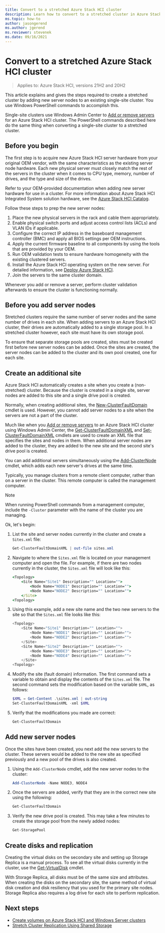 ```yaml
---
title: Convert to a stretched Azure Stack HCI cluster
description: Learn how to convert to a stretched cluster in Azure Stack HCI
ms.topic: how-to
author: jasongerend
ms.author: jgerend
ms.reviewer: stevenek
ms.date: 09/16/2021
---
```


# Convert to a stretched Azure Stack HCI cluster

> Applies to: Azure Stack HCI, versions 21H2 and 20H2

This article explains and gives the steps required to create a stretched cluster by adding new server nodes to an existing single-site cluster. You use Windows PowerShell commands to accomplish this.

Single-site clusters use Windows Admin Center to [Add or remove servers](add-cluster.md) for an Azure Stack HCI cluster. The PowerShell commands described here do the same thing when converting a single-site cluster to a stretched cluster.

## Before you begin

The first step is to acquire new Azure Stack HCI server hardware from your original OEM vendor, with the same characteristics as the existing server node hardware. Each new physical server must closely match the rest of the servers in the cluster when it comes to CPU type, memory, number of drives, and the type and size of the drives.

Refer to your OEM-provided documentation when adding new server hardware for use in a cluster. For more information about Azure Stack HCI Integrated System solution hardware, see the [Azure Stack HCI Catalog](https://aka.ms/AzureStackHCICatalog).

Follow these steps to prep the new server nodes:

1. Place the new physical servers in the rack and cable them appropriately.
1. Enable physical switch ports and adjust access control lists (ACLs) and VLAN IDs if applicable.
1. Configure the correct IP address in the baseboard management controller (BMC) and apply all BIOS settings per OEM instructions.
1. Apply the current firmware baseline to all components by using the tools that are provided by your OEM.
1. Run OEM validation tests to ensure hardware homogeneity with the existing clustered servers.
1. Install the Azure Stack HCI operating system on the new server. For detailed information, see [Deploy Azure Stack HCI](/azure-stack/hci/deploy/operating-system).
1. Join the servers to the same cluster domain.

Whenever you add or remove a server, perform cluster validation afterwards to ensure the cluster is functioning normally.

## Before you add server nodes

Stretched clusters require the same number of server nodes and the same number of drives in each site. When adding servers to an Azure Stack HCI cluster, their drives are automatically added to a single storage pool. In a stretched cluster however, each site must have its own storage pool.

To ensure that separate storage pools are created, sites must be created first before new server nodes can be added. Once the sites are created, the server nodes can be added to the cluster and its own pool created, one for each site.

## Create an additional site

Azure Stack HCI automatically creates a site when you create a (non-stretched) cluster. Because the cluster is created in a single site, server nodes are added to this site and a single drive pool is created.

Normally, when creating additional sites, the [New-ClusterFaultDomain](/powershell/module/failoverclusters/new-clusterfaultdomain) cmdlet is used. However, you cannot add server nodes to a site when the servers are not a part of the cluster.  

Much like when you [Add or remove servers](add-cluster.md) to an Azure Stack HCI cluster using Windows Admin Center, the [Get-ClusterFaultDomainXML](/powershell/module/failoverclusters/get-clusterfaultdomainxml) and [Set-ClusterFaultDomainXML](/powershell/module/failoverclusters/set-clusterfaultdomainxml) cmdlets are used to create an XML file that specifies the sites and nodes in them. When additional server nodes are added to the cluster, they are added to the new site and the second site's drive pool is created.

You can add additional servers simultaneously using the [Add-ClusterNode](/powershell/module/failoverclusters/add-clusternode) cmdlet, which adds each new server's drives at the same time.

Typically, you manage clusters from a remote client computer, rather than on a server in the cluster. This remote computer is called the management computer.

>[!NOTE]
>When running PowerShell commands from a management computer, include the `-Cluster` parameter with the name of the cluster you are managing.

Ok, let's begin:

1. List the site and server nodes currently in the cluster and create a `Sites.xml` file:

    ~~~PowerShell
    Get-ClusterFaultDomainXML | out-file sites.xml
    ~~~

1. Navigate to where the `Sites.xml` file is located on your management computer and open the file. For example, if there are two nodes currently in the cluster, the `Sites.xml` file will look like this:

    ~~~cmd
    <Topology>
        <Site Name="Site1" Description="" Location="">
            <Node Name="NODE1" Description="" Location="">
            <Node Name="NODE2" Description="" Location="">
        </Site>
    <Topology>
    ~~~

1. Using this example, add a new site name and the two new servers to the site so that the `Sites.xml` file looks like this:

    ~~~PowerShell
    <Topology>
        <Site Name="Site1" Description="" Location="">
            <Node Name="NODE1" Description="" Location="">
            <Node Name="NODE2" Description="" Location="">
        </Site>
        <Site Name="Site2" Description="" Location="">
            <Node Name="NODE3" Description="" Location="">
            <Node Name="NODE4" Description="" Location="">
        </Site>
    <Topology>
    ~~~

1. Modify the site (fault domain) information. The first command sets a variable to obtain and display the contents of the `Sites.xml` file. The second command sets the modification based on the variable `$XML`, as follows:

    ~~~PowerShell
    $XML = Get-Content .\sites.xml | out-string
    Set-ClusterFaultDomainXML -xml $XML
    ~~~

1. Verify that the modifications you made are correct:

    ~~~PowerShell
    Get-ClusterFaultDomain
    ~~~

## Add new server nodes

Once the sites have been created, you next add the new servers to the cluster. These servers would be added to the new site as specified previously and a new pool of the drives is also created.

1. Using the `Add-ClusterNode` cmdlet, add the new server nodes to the cluster:

    ~~~PowerShell
    Add-ClusterNode -Name NODE3, NODE4
    ~~~

1. Once the servers are added, verify that they are in the correct new site using the following:

    ~~~PowerShell
    Get-ClusterFaultDomain
    ~~~

1. Verify the new drive pool is created. This may take a few minutes to create the storage pool from the newly added nodes:

    ~~~PowerShell
    Get-StoragePool
    ~~~

## Create disks and replication

Creating the virtual disks on the secondary site and setting up Storage Replica is a manual process. To see all the virtual disks currently in the cluster, use the [Get-VirtualDisk](/powershell/module/storage/get-virtualdisk) cmdlet.  

With Storage Replica, all disks must be of the same size and attributes. When creating the disks on the secondary site, the same method of virtual disk creation and disk resiliency that you used for the primary site nodes. Storage Replica also requires a log drive for each site to perform replication.  

## Next steps

- [Create volumes on Azure Stack HCI and Windows Server clusters](create-volumes.md)
- [Stretch Cluster Replication Using Shared Storage](/windows-server/storage/storage-replica/stretch-cluster-replication-using-shared-storage)
